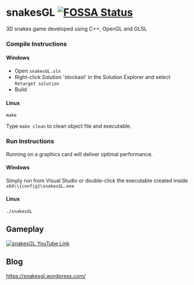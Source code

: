 # snakesGL [![FOSSA Status](https://app.fossa.io/api/projects/git%2Bgithub.com%2FRajdeepKonwar%2FsnakesGL.svg?type=shield)](https://app.fossa.io/projects/git%2Bgithub.com%2FRajdeepKonwar%2FsnakesGL?ref=badge_shield)
3D snakes game developed using C++, OpenGL and GLSL

### Compile Instructions
#### Windows
* Open `snakesGL.sln`
* Right-click Solution 'stockast' in the Solution Explorer and select `Retarget solution`
* Build

#### Linux
```
make
```
Type `make clean` to clean object file and executable.

### Run Instructions
Running on a graphics card will deliver optimal performance.

#### Windows
Simply run from Visual Studio or double-click the executable created inside `x64\\{config}\snakesGL.exe`

#### Linux
```
./snakesGL
```

## Gameplay
[![snakesGL YouTube Link](https://img.youtube.com/vi/DJgKYX8bxGo/0.jpg)](https://youtu.be/8wXGL-_3SBg)

## Blog
https://snakesgl.wordpress.com/
